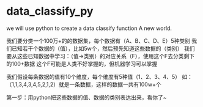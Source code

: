 # data_classify_py
we will use python to create a data classify function
A new world.

我们要分类一个100万+的的数据集，每个数据有（A、B、C、D、E）5种类别
我们已知若干个数据的（值），比如5w个，然后预先知道这些数据的（类别）
我们要从这些已知数据中学习：（值->类别）的对应关系（F），使用这个F去分类剩下的100+数据
这个F可能是人类不好掌握的，但机器学习可以掌握

我们假设每条数据的值有10个维度，每个维度有5种值（1、2、3、4、5）
如：（1,1,3,4,3,4,5,2,1,2）就是一条数据，这样的数据一共有100w+个

第一步：用python把这些数据的值、数据的类别表达出来，看你了~
